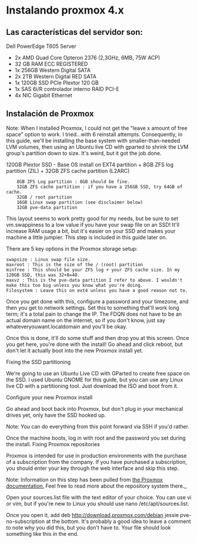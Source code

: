 # Instalando proxmox 4.x

## Las características del servidor son:

Dell PowerEdge T605 Server
* 2x AMD Quad Core Opteron 2376 (2,3GHz, 6MB, 75W ACP)
* 32 GB RAM ECC REGISTERED
* 1x 256GB Western Digital SATA   
* 2x 2TB Western Digital RED SATA
* 1x 120GB SSD PCIe Plextor 120 GB
* 1x SAS 6i/R controlador interno RAID PCI-E
* 4x NIC Gigabit Ethernet

## Instalación de Proxmox
Note: When I installed Proxmox, I could not get the "leave x amount of free space" option to work. I tried...with 6 reinstall attempts. Consequently, in this guide, we'll be installing the base system with smaller-than-needed LVM volumes, then using an Ubuntu live CD with gparted to shrink the LVM group's partition down to size. It's weird, but it got the job done.

120GB Plextor SSD - Base OS install on EXT4 partition + 8GB ZFS log partition (ZIL) + 32GB ZFS cache partition (L2ARC)



        8GB ZFS Log partition : 8GB should be fine.
        32GB ZFS cache partition : if you have a 256GB SSD, try 64GB of cache.
        32GB / root partition
        16GB Linux swap partition (see disclaimer below)
        32GB pve-data partition
This layout seems to work pretty good for my needs, but be sure to set vm.swappiness to a low value if you have your swap file on an SSD! It'll increase RAM usage a bit, but it's easier on your SSD and makes your machine a little jumpier. This step is included in this guide later on.

There are 5 key options in the Proxmox storage setup:

    swapsize : Linux swap file size.
    maxroot : This is the size of the / (root) partition
    minfree : This should be your ZFS log + your ZFS cache size. In my 120GB SSD, this was 32+8=40.
    maxvz : This is the pve-data partition I refer to above. I wouldn't make this too big unless you know what you're doing.
    Filesystem : Leave this on ext4 unless you have a good reason not to.

Once you get done with this, configure a password and your timezone, and then you get to network settings. Set this to something that'll work long term; it's a total pain to change the IP. The FDQN does not have to be an actual domain name on the internet, so if you don't know, just say whateveryouwant.localdomain and you'll be okay.

Once this is done, it'll do some stuff and then drop you at this screen. Once you get here, you're done with the install! Go ahead and click reboot, but don't let it actually boot into the new Proxmox install yet.

Fixing the SSD partitioning

We're going to use an Ubuntu Live CD with GParted to create free space on the SSD. I used Ubuntu GNOME for this guide, but you can use any Linux live CD with a partitioning tool. Just download the ISO and boot from it.

Configure your new Proxmox install

Go ahead and boot back into Proxmox, but don't plug in your mechanical drives yet, only have the SSD hooked up.

Note: You can do everything from this point forward via SSH if you'd rather.

Once the machine boots, log in with root and the password you set during the install.
Fixing Proxmox repositories

Proxmox is intended for use in production environments with the purchase of a subscription from the company. If you have purchased a subscription, you should enter your key through the web interface and skip this step.

Note: Information on this step has been pulled from [the Proxmox documentation.](https://pve.proxmox.com/wiki/Packagerepositories#Proxmox_VE_No-Subscription_Repository) Feel free to read more about the repository system there._

Open your sources.list file with the text editor of your choice. You can use vi or vim, but if you're new to Linux you should use nano /etc/apt/sources.list.

Once you open it, add deb http://download.proxmox.com/debian jessie pve-no-subscription at the bottom. It's probably a good idea to leave a comment to note why you did this, but you don't have to. Your file should look something like this in the end.



